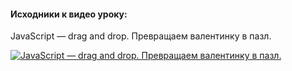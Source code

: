 
#### Исходники к видео уроку:
JavaScript — drag and drop. Превращаем валентинку в пазл.

[![JavaScript — drag and drop. Превращаем валентинку в пазл.](https://img.youtube.com/vi/aWhmMEbo5tY/0.jpg)](https://www.youtube.com/watch?v=aWhmMEbo5tY)
